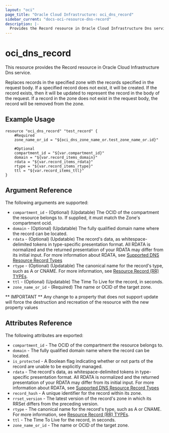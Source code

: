 ```yaml
---
layout: "oci"
page_title: "Oracle Cloud Infrastructure: oci_dns_record"
sidebar_current: "docs-oci-resource-dns-record"
description: |-
  Provides the Record resource in Oracle Cloud Infrastructure Dns service
---
```


# oci_dns_record
This resource provides the Record resource in Oracle Cloud Infrastructure Dns service.

Replaces records in the specified zone with the records specified in the
request body. If a specified record does not exist, it will be created.
If the record exists, then it will be updated to represent the record in
the body of the request. If a record in the zone does not exist in the
request body, the record will be removed from the zone.


## Example Usage

```hcl
resource "oci_dns_record" "test_record" {
	#Required
	zone_name_or_id = "${oci_dns_zone_name_or.test_zone_name_or.id}"

	#Optional
	compartment_id = "${var.compartment_id}"
	domain = "${var.record_items_domain}"
	rdata = "${var.record_items_rdata}"
	rtype = "${var.record_items_rtype}"
	ttl = "${var.record_items_ttl}"
}
```

## Argument Reference

The following arguments are supported:

* `compartment_id` - (Optional) (Updatable) The OCID of the compartment the resource belongs to. If supplied, it must match the Zone's compartment ocid. 
* `domain` - (Optional) (Updatable) The fully qualified domain name where the record can be located.  
* `rdata` - (Optional) (Updatable) The record's data, as whitespace-delimited tokens in type-specific presentation format. All RDATA is normalized and the returned presentation of your RDATA may differ from its initial input. For more information about RDATA, see [Supported DNS Resource Record Types](https://docs.cloud.oracle.com/iaas/Content/DNS/Reference/supporteddnsresource.htm) 
* `rtype` - (Optional) (Updatable) The canonical name for the record's type, such as A or CNAME. For more information, see [Resource Record (RR) TYPEs](https://www.iana.org/assignments/dns-parameters/dns-parameters.xhtml#dns-parameters-4). 
* `ttl` - (Optional) (Updatable) The Time To Live for the record, in seconds.
* `zone_name_or_id` - (Required) The name or OCID of the target zone.


** IMPORTANT **
Any change to a property that does not support update will force the destruction and recreation of the resource with the new property values

## Attributes Reference

The following attributes are exported:

* `compartment_id` - The OCID of the compartment the resource belongs to.
* `domain` - The fully qualified domain name where the record can be located. 
* `is_protected` - A Boolean flag indicating whether or not parts of the record are unable to be explicitly managed. 
* `rdata` - The record's data, as whitespace-delimited tokens in type-specific presentation format. All RDATA is normalized and the returned presentation of your RDATA may differ from its initial input. For more information about RDATA, see [Supported DNS Resource Record Types](https://docs.cloud.oracle.com/iaas/Content/DNS/Reference/supporteddnsresource.htm) 
* `record_hash` - A unique identifier for the record within its zone. 
* `rrset_version` - The latest version of the record's zone in which its RRSet differs from the preceding version. 
* `rtype` - The canonical name for the record's type, such as A or CNAME. For more information, see [Resource Record (RR) TYPEs](https://www.iana.org/assignments/dns-parameters/dns-parameters.xhtml#dns-parameters-4). 
* `ttl` - The Time To Live for the record, in seconds.
* `zone_name_or_id` - The name or OCID of the target zone.

